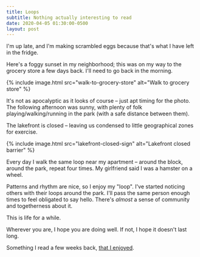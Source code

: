 ```yaml
---
title: Loops
subtitle: Nothing actually interesting to read
date: 2020-04-05 01:30:00-0500
layout: post
---
```


I'm up late, and I'm making scrambled eggs because that's what I have left in the fridge.

Here's a foggy sunset in my neighborhood; this was on my way to the grocery store a few days back. I'll need to go back in the morning.

{% include image.html src="walk-to-grocery-store" alt="Walk to grocery store" %}

It's not as apocalyptic as it looks of course – just apt timing for the photo. The following afternoon was sunny, with plenty of folk playing/walking/running in the park (with a safe distance between them).

<!--more-->

The lakefront is closed – leaving us condensed to little geographical zones for exercise.

{% include image.html src="lakefront-closed-sign" alt="Lakefront closed barrier" %}

Every day I walk the same loop near my apartment – around the block, around the park, repeat four times. My girlfriend said I was a hamster on a wheel.

Patterns and rhythm are nice, so I enjoy my "loop". I've started noticing others with their loops around the park. I'll pass the same person enough times to feel obligated to say hello. There's *almost* a sense of community and togetherness about it.

This is life for a while.

Wherever you are, I hope you are doing well. If not, I hope it doesn't last long.

Something I read a few weeks back, [that I enjoyed](https://kottke.org/20/03/some-people).
